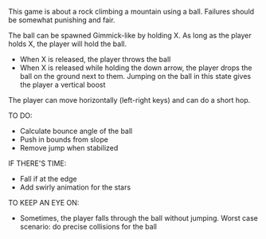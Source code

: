 This game is about a rock climbing a mountain using a ball. Failures should be somewhat punishing and fair.

The ball can be spawned Gimmick-like by holding X. As long as the player holds X, the player will hold the ball.
- When X is released, the player throws the ball
- When X is released while holding the down arrow, the player drops the ball on the ground next to them. Jumping on the ball in this state gives the player a vertical boost

The player can move horizontally (left-right keys) and can do a short hop.

TO DO:
- Calculate bounce angle of the ball
- Push in bounds from slope
- Remove jump when stabilized

IF THERE'S TIME:
- Fall if at the edge
- Add swirly animation for the stars


TO KEEP AN EYE ON:
- Sometimes, the player falls through the ball without jumping. Worst case scenario: do precise collisions for the ball